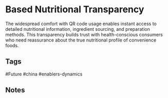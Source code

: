 # Based Nutritional Transparency

The widespread comfort with QR code usage enables instant access to detailed nutritional information, ingredient sourcing, and preparation methods. This transparency builds trust with health-conscious consumers who need reassurance about the true nutritional profile of convenience foods.

## Tags
#Future #china #enablers-dynamics

## Notes
<!-- Add your notes here -->
